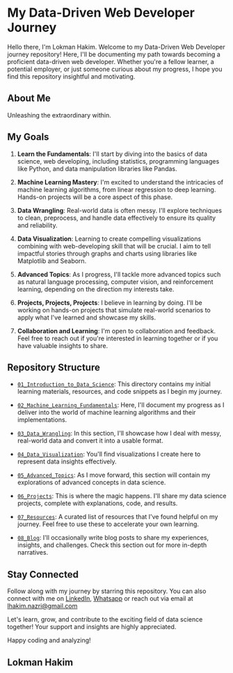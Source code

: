 # My Data-Driven Web Developer Journey

Hello there, I'm Lokman Hakim. Welcome to my Data-Driven Web Developer journey repository! Here, I'll be documenting my path towards becoming a proficient data-driven web developer. Whether you're a fellow learner, a potential employer, or just someone curious about my progress, I hope you find this repository insightful and motivating.

## About Me

Unleashing the extraordinary within.

## My Goals

1. **Learn the Fundamentals**: I'll start by diving into the basics of data science, web developing, including statistics, programming languages like Python, and data manipulation libraries like Pandas.

2. **Machine Learning Mastery**: I'm excited to understand the intricacies of machine learning algorithms, from linear regression to deep learning. Hands-on projects will be a core aspect of this phase.

3. **Data Wrangling**: Real-world data is often messy. I'll explore techniques to clean, preprocess, and handle data effectively to ensure its quality and reliability.

4. **Data Visualization**: Learning to create compelling visualizations combining with web-developing skill that will be crucial. I aim to tell impactful stories through graphs and charts using libraries like Matplotlib and Seaborn.

5. **Advanced Topics**: As I progress, I'll tackle more advanced topics such as natural language processing, computer vision, and reinforcement learning, depending on the direction my interests take.

6. **Projects, Projects, Projects**: I believe in learning by doing. I'll be working on hands-on projects that simulate real-world scenarios to apply what I've learned and showcase my skills.

7. **Collaboration and Learning**: I'm open to collaboration and feedback. Feel free to reach out if you're interested in learning together or if you have valuable insights to share.

## Repository Structure

- [`01_Introduction_to_Data_Science`](https://github.com/lokmanTech/01_Introduction_to_Data_Science): This directory contains my initial learning materials, resources, and code snippets as I begin my journey.

- [`02_Machine_Learning_Fundamentals`](https://github.com/lokmanTech/02_Machine_Learning_Fundamentals): Here, I'll document my progress as I deliver into the world of machine learning algorithms and their implementations.

- [`03_Data_Wrangling`](https://github.com/lokmanTech/03_Data_Wrangling): In this section, I'll showcase how I deal with messy, real-world data and convert it into a usable format.

- [`04_Data_Visualization`](https://github.com/lokmanTech/04_Data_Visualization): You'll find visualizations I create here to represent data insights effectively.

- [`05_Advanced_Topics`](https://github.com/lokmanTech/05_Advanced_Topics): As I move forward, this section will contain my explorations of advanced concepts in data science.

- [`06_Projects`](https://github.com/lokmanTech/06_Projects): This is where the magic happens. I'll share my data science projects, complete with explanations, code, and results.

- [`07_Resources`](https://github.com/lokmanTech/07_Resources): A curated list of resources that I've found helpful on my journey. Feel free to use these to accelerate your own learning.

- [`08_Blog`](https://github.com/lokmanTech/08_Blog): I'll occasionally write blog posts to share my experiences, insights, and challenges. Check this section out for more in-depth narratives.

## Stay Connected

Follow along with my journey by starring this repository. You can also connect with me on [LinkedIn](https://www.linkedin.com/in/lhakimnazri/), [Whatsapp](https://wa.me/+60102115249) or reach out via email at lhakim.nazri@gmail.com

Let's learn, grow, and contribute to the exciting field of data science together! Your support and insights are highly appreciated.

Happy coding and analyzing!

## Lokman Hakim
